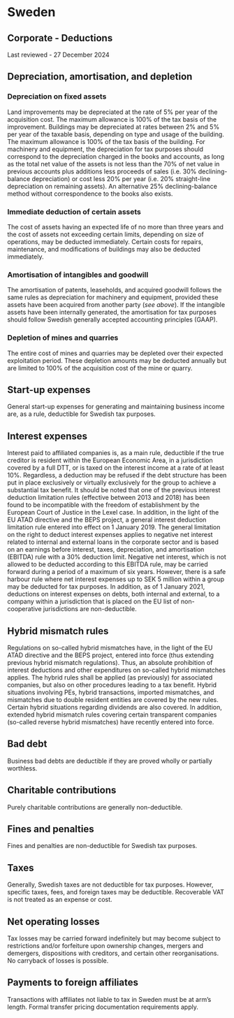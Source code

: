 # Sweden
## Corporate - Deductions
Last reviewed - 27 December 2024
## Depreciation, amortisation, and depletion
### Depreciation on fixed assets
Land improvements may be depreciated at the rate of 5% per year of the acquisition cost. The maximum allowance is 100% of the tax basis of the improvement.
Buildings may be depreciated at rates between 2% and 5% per year of the taxable basis, depending on type and usage of the building. The maximum allowance is 100% of the tax basis of the building.
For machinery and equipment, the depreciation for tax purposes should correspond to the depreciation charged in the books and accounts, as long as the total net value of the assets is not less than the 70% of net value in previous accounts plus additions less proceeds of sales (i.e. 30% declining-balance depreciation) or cost less 20% per year (i.e. 20% straight-line depreciation on remaining assets). An alternative 25% declining-balance method without correspondence to the books also exists.
### Immediate deduction of certain assets
The cost of assets having an expected life of no more than three years and the cost of assets not exceeding certain limits, depending on size of operations, may be deducted immediately. Certain costs for repairs, maintenance, and modifications of buildings may also be deducted immediately.
### Amortisation of intangibles and goodwill
The amortisation of patents, leaseholds, and acquired goodwill follows the same rules as depreciation for machinery and equipment, provided these assets have been acquired from another party (_see above_). If the intangible assets have been internally generated, the amortisation for tax purposes should follow Swedish generally accepted accounting principles (GAAP). 
### Depletion of mines and quarries
The entire cost of mines and quarries may be depleted over their expected exploitation period. These depletion amounts may be deducted annually but are limited to 100% of the acquisition cost of the mine or quarry.
## Start-up expenses
General start-up expenses for generating and maintaining business income are, as a rule, deductible for Swedish tax purposes.
## Interest expenses
Interest paid to affiliated companies is, as a main rule, deductible if the true creditor is resident within the European Economic Area, in a jurisdiction covered by a full DTT, or is taxed on the interest income at a rate of at least 10%. Regardless, a deduction may be refused if the debt structure has been put in place exclusively or virtually exclusively for the group to achieve a substantial tax benefit. It should be noted that one of the previous interest deduction limitation rules (effective between 2013 and 2018) has been found to be incompatible with the freedom of establishment by the European Court of Justice in the Lexel case.
In addition, in the light of the EU ATAD directive and the BEPS project, a general interest deduction limitation rule entered into effect on 1 January 2019. The general limitation on the right to deduct interest expenses applies to negative net interest related to internal and external loans in the corporate sector and is based on an earnings before interest, taxes, depreciation, and amortisation (EBITDA) rule with a 30% deduction limit. Negative net interest, which is not allowed to be deducted according to this EBITDA rule, may be carried forward during a period of a maximum of six years. However, there is a safe harbour rule where net interest expenses up to SEK 5 million within a group may be deducted for tax purposes. 
In addition, as of 1 January 2021, deductions on interest expenses on debts, both internal and external, to a company within a jurisdiction that is placed on the EU list of non-cooperative jurisdictions are non-deductible.
## Hybrid mismatch rules
Regulations on so-called hybrid mismatches have, in the light of the EU ATAD directive and the BEPS project, entered into force (thus extending previous hybrid mismatch regulations). Thus, an absolute prohibition of interest deductions and other expenditures on so-called hybrid mismatches applies. The hybrid rules shall be applied (as previously) for associated companies, but also on other procedures leading to a tax benefit. Hybrid situations involving PEs, hybrid transactions, imported mismatches, and mismatches due to double resident entities are covered by the new rules. Certain hybrid situations regarding dividends are also covered. In addition, extended hybrid mismatch rules covering certain transparent companies (so-called reverse hybrid mismatches) have recently entered into force.
## Bad debt 
Business bad debts are deductible if they are proved wholly or partially worthless.
## Charitable contributions
Purely charitable contributions are generally non-deductible.
## Fines and penalties
Fines and penalties are non-deductible for Swedish tax purposes.
## Taxes
Generally, Swedish taxes are not deductible for tax purposes. However, specific taxes, fees, and foreign taxes may be deductible. Recoverable VAT is not treated as an expense or cost.
## Net operating losses
Tax losses may be carried forward indefinitely but may become subject to restrictions and/or forfeiture upon ownership changes, mergers and demergers, dispositions with creditors, and certain other reorganisations. No carryback of losses is possible.
## Payments to foreign affiliates
Transactions with affiliates not liable to tax in Sweden must be at arm’s length. Formal transfer pricing documentation requirements apply.
